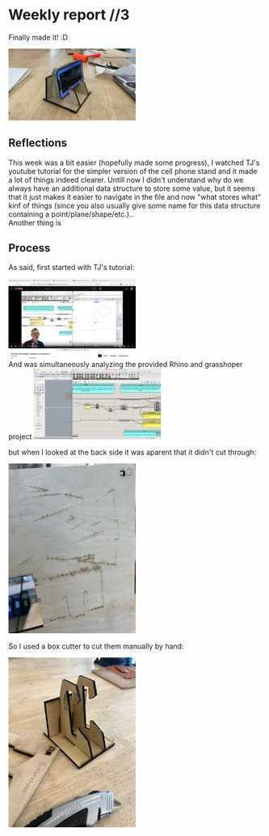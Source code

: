 # Weekly report //3

Finally made it! :D

<img src="3_1.JPG" alt="pic2_1" width="50%">

## Reflections

This week was a bit easier (hopefully made some progress), I watched TJ's youtube tutorial for the simpler version of the cell phone stand and it made a lot of things indeed clearer. Untill now I didn't understand why do we always have an additional data structure to store some value, but it seems that it just makes it easier to navigate in the file and now "what stores what" kinf of things (since you also usually give some name for this data structure containing a point/plane/shape/etc.).. 
<br/>
Another thing is 

## Process
As said, first started with TJ's tutorial:

<img src="3_2.png" alt="pic2_1" width="50%">
<br/>
And was simultaneously analyzing the provided Rhino and grasshoper project

<img src="3_3.png" alt="pic2_1" width="50%">
<br/>


but when I looked at the back side it was aparent that it didn't cut through:

<img src="2_2.JPG" alt="pic2_1" width="50%">


So I used a box cutter to cut them manually by hand:


<img src="2_3.JPG" alt="pic2_1" width="50%">
